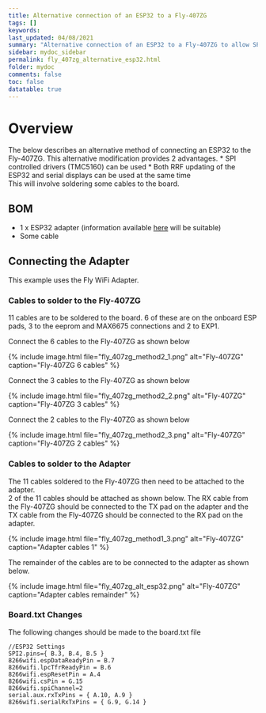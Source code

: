 ```yaml
---
title: Alternative connection of an ESP32 to a Fly-407ZG
tags: []
keywords: 
last_updated: 04/08/2021
summary: "Alternative connection of an ESP32 to a Fly-407ZG to allow SPI controlled drivers to be installed"
sidebar: mydoc_sidebar
permalink: fly_407zg_alternative_esp32.html
folder: mydoc
comments: false
toc: false
datatable: true 
---
```


# Overview

The below describes an alternative method of connecting an ESP32 to the Fly-407ZG.
This alternative modification provides 2 advantages.
    * SPI controlled drivers (TMC5160) can be used
    * Both RRF updating of the ESP32 and serial displays can be used at the same time  
This will involve soldering some cables to the board.  
  
## BOM

* 1 x ESP32 adapter (information available [here](/adapters_esp32.html) will be suitable)
* Some cable

## Connecting the Adapter

This example uses the Fly WiFi Adapter.  

### Cables to solder to the Fly-407ZG

11 cables are to be soldered to the board. 6 of these are on the onboard ESP pads, 3 to the eeprom and MAX6675 connections and 2 to EXP1.  

Connect the 6 cables to the Fly-407ZG as shown below

{% include image.html file="fly_407zg_method2_1.png" alt="Fly-407ZG" caption="Fly-407ZG 6 cables" %}

Connect the 3 cables to the Fly-407ZG as shown below

{% include image.html file="fly_407zg_method2_2.png" alt="Fly-407ZG" caption="Fly-407ZG 3 cables" %}

Connect the 2 cables to the Fly-407ZG as shown below

{% include image.html file="fly_407zg_method2_3.png" alt="Fly-407ZG" caption="Fly-407ZG 2 cables" %}

### Cables to solder to the Adapter

The 11 cables soldered to the Fly-407ZG then need to be attached to the adapter.  
2 of the 11 cables should be attached as shown below. The RX cable from the Fly-407ZG should be connected to the TX pad on the adapter and the TX cable from the Fly-407ZG should be connected to the RX pad on the adapter.  

{% include image.html file="fly_407zg_method1_3.png" alt="Fly-407ZG" caption="Adapter cables 1" %}

The remainder of the cables are to be connected to the adapter as shown below.  

{% include image.html file="fly_407zg_alt_esp32.png" alt="Fly-407ZG" caption="Adapter cables remainder" %}

### Board.txt Changes

The following changes should be made to the board.txt file

```
//ESP32 Settings
SPI2.pins={ B.3, B.4, B.5 }
8266wifi.espDataReadyPin = B.7
8266wifi.lpcTfrReadyPin = B.6
8266wifi.espResetPin = A.4
8266wifi.csPin = G.15
8266wifi.spiChannel=2
serial.aux.rxTxPins = { A.10, A.9 }
8266wifi.serialRxTxPins = { G.9, G.14 }
```

</div>

</div>